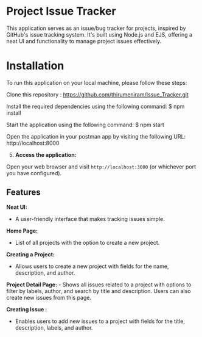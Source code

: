 # Project Issue Tracker

This application serves as an issue/bug tracker for projects, inspired by GitHub's issue tracking system. It's built using Node.js and EJS, offering a neat UI and functionality to manage project issues effectively.

# Installation

To run this application on your local machine, please follow these steps:

Clone this repository : https://github.com/thirumeniram/Issue_Tracker.git

Install the required dependencies using the following command: $ npm install

Start the application using the following command: $ npm  start

Open the application in your postman app by visiting the following URL: http://localhost:8000


5. **Access the application:**

Open your web browser and visit `http://localhost:3000` (or whichever port you have configured).

## Features

**Neat UI:**
   - A user-friendly interface that makes tracking issues simple.
  
 **Home Page:**
   - List of all projects with the option to create a new project.
  
 **Creating a Project:**
   - Allows users to create a new project with fields for the name, description, and author.
  
  **Project Detail Page:**
    - Shows all issues related to a project with options to filter by labels, author, and search by title and description. Users can also create new issues from this page.
  
**Creating Issue :**
   - Enables users to add new issues to a project with fields for the title, description, labels, and author.




